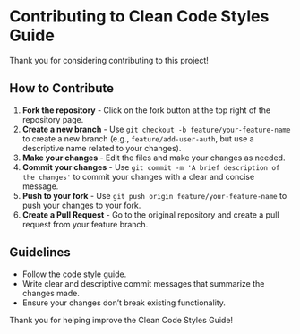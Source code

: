 # Contributing to Clean Code Styles Guide

Thank you for considering contributing to this project!

## How to Contribute
1. **Fork the repository** - Click on the fork button at the top right of the repository page.
2. **Create a new branch** - Use `git checkout -b feature/your-feature-name` to create a new branch (e.g., `feature/add-user-auth`, but use a descriptive name related to your changes).
3. **Make your changes** - Edit the files and make your changes as needed.
4. **Commit your changes** - Use `git commit -m 'A brief description of the changes'` to commit your changes with a clear and concise message.
5. **Push to your fork** - Use `git push origin feature/your-feature-name` to push your changes to your fork.
6. **Create a Pull Request** - Go to the original repository and create a pull request from your feature branch.

## Guidelines
- Follow the code style guide.
- Write clear and descriptive commit messages that summarize the changes made.
- Ensure your changes don’t break existing functionality.

Thank you for helping improve the Clean Code Styles Guide!